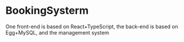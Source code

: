 # BookingSysterm
One front-end is based on React+TypeScript, the back-end is based on Egg+MySQL, and the management system
